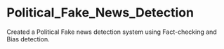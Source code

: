 # Political_Fake_News_Detection
Created a Political Fake news detection system using Fact-checking and Bias detection.
